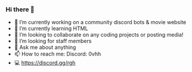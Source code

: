### Hi there 👋
- 🔭 I’m currently working on a community discord bots & movie website
- 🌱 I’m currently learning HTML
- 👯 I’m looking to collaborate on any coding projects or posting media!
- 🤔 I’m looking for staff members
- 💬 Ask me about anything
- 📫 How to reach me: Discord: 0vhh
- 💻 https://discord.gg/rgh
